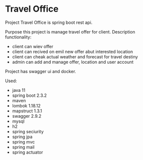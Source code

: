 # Travel Office

Project Travel Office is spring boot rest api.

Purpose this project is manage travel offer for client.
Description functionality:
- client can wiev offer
- client can recived on emil new offer abut interested location
- client can cheak actual weather and forecast for travel destiny
- admin can add and manage offer, location and user account 

Project has swagger ui and docker.

Used:
- java 11
- spring boot 2.3.2
- maven
- lombok 1.18.12
- mapstruct 1.3.1
- swagger 2.9.2
- mysql
- h2
- spring seciurity
- spring jpa
- spring mvc
- spring mail
- spring actuator


